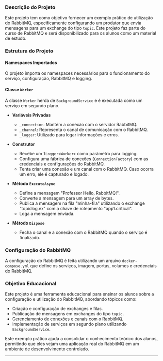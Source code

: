 ### Descrição do Projeto

Este projeto tem como objetivo fornecer um exemplo prático de utilização do RabbitMQ, especificamente configurando um produtor que envia mensagens para um exchange do tipo `topic`. Este projeto faz parte do curso de RabbitMQ e será disponibilizado para os alunos como um material de estudo.

### Estrutura do Projeto

#### Namespaces Importados
O projeto importa os namespaces necessários para o funcionamento do serviço, configuração, RabbitMQ e logging.

#### Classe `Worker`
A classe `Worker` herda de `BackgroundService` e é executada como um serviço em segundo plano.

- **Variáveis Privadas**
  - `_connection`: Mantém a conexão com o servidor RabbitMQ.
  - `_channel`: Representa o canal de comunicação com o RabbitMQ.
  - `_logger`: Utilizado para logar informações e erros.

- **Construtor**
  - Recebe um `ILogger<Worker>` como parâmetro para logging.
  - Configura uma fábrica de conexões (`ConnectionFactory`) com as credenciais e configurações do RabbitMQ.
  - Tenta criar uma conexão e um canal com o RabbitMQ. Caso ocorra um erro, ele é capturado e logado.

- **Método `ExecuteAsync`**
  - Define a mensagem "Professor Hello, RabbitMQ!".
  - Converte a mensagem para um array de bytes.
  - Publica a mensagem na fila "minha-fila" utilizando o exchange "topiclog.ex" com a chave de roteamento "app1.critical".
  - Loga a mensagem enviada.

- **Método `Dispose`**
  - Fecha o canal e a conexão com o RabbitMQ quando o serviço é finalizado.

### Configuração do RabbitMQ

A configuração do RabbitMQ é feita utilizando um arquivo `docker-compose.yml` que define os serviços, imagem, portas, volumes e credenciais do RabbitMQ.

### Objetivo Educacional

Este projeto é uma ferramenta educacional para ensinar os alunos sobre a configuração e utilização do RabbitMQ, abordando tópicos como:

- Criação e configuração de exchanges e filas.
- Publicação de mensagens em exchanges do tipo `topic`.
- Gerenciamento de conexões e canais com o RabbitMQ.
- Implementação de serviços em segundo plano utilizando `BackgroundService`.

Este exemplo prático ajuda a consolidar o conhecimento teórico dos alunos, permitindo que eles vejam uma aplicação real do RabbitMQ em um ambiente de desenvolvimento controlado.

---
